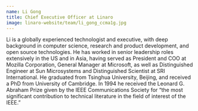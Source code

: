 ```yaml
---
name: Li Gong
title: Chief Executive Officer at Linaro
image: linaro-website/team/li_gong_ccma1g.jpg
---
```

Li is a globally experienced technologist and executive, with deep background in computer science, research and product development, and open source technologies. He has worked in senior leadership roles extensively in the US and in Asia, having served as President and COO at Mozilla Corporation, General Manager at Microsoft, as well as Distinguished Engineer at Sun Microsystems and Distinguished Scientist at SRI International. He graduated from Tsinghua University, Beijing, and received a PhD from University of Cambridge. In 1994 he received the Leonard G. Abraham Prize given by the IEEE Communications Society for “the most significant contribution to technical literature in the field of interest of the IEEE.”

